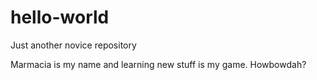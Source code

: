 # hello-world
Just another novice repository

Marmacia is my name and learning new stuff is my game.
Howbowdah?
